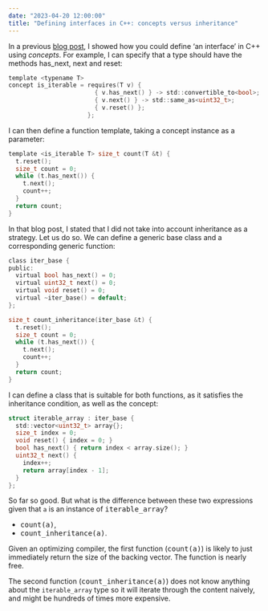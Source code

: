```yaml
---
date: "2023-04-20 12:00:00"
title: "Defining interfaces in C++: concepts versus inheritance"
---
```




In a previous [blog post](/lemire/blog/2023/04/18/defining-interfaces-in-c-with-concepts-c20/), I showed how you could define &lsquo;an interface&rsquo; in C++ using <em>concepts</em>. For example, I can specify that a type should have the methods has_next, next and reset:
```C
template <typename T>
concept is_iterable = requires(T v) {
                        { v.has_next() } -> std::convertible_to<bool>;
                        { v.next() } -> std::same_as<uint32_t>;
                        { v.reset() };
                      };
```


I can then define a function template, taking a concept instance as a parameter:
```C
template <is_iterable T> size_t count(T &t) {
  t.reset();
  size_t count = 0;
  while (t.has_next()) {
    t.next();
    count++;
  }
  return count;
}

```


In that blog post, I stated that I did not take into account inheritance as a strategy. Let us do so. We can define a generic base class and a corresponding generic function:
```C
class iter_base {
public:
  virtual bool has_next() = 0;
  virtual uint32_t next() = 0;
  virtual void reset() = 0;
  virtual ~iter_base() = default;
};

size_t count_inheritance(iter_base &t) {
  t.reset();
  size_t count = 0;
  while (t.has_next()) {
    t.next();
    count++;
  }
  return count;
}

```


I can define a class that is suitable for both functions, as it satisfies the inheritance condition, as well as the concept:
```C
struct iterable_array : iter_base {
  std::vector<uint32_t> array{};
  size_t index = 0;
  void reset() { index = 0; }
  bool has_next() { return index < array.size(); }
  uint32_t next() {
    index++;
    return array[index - 1];
  }
};

```


So far so good. But what is the difference between these two expressions given that `a` is an instance of <tt>iterable_array</tt>?

- <tt>count(a)</tt>,
- <tt>count_inheritance(a)</tt>.


Given an optimizing compiler, the first function (<tt>count(a)</tt>) is likely to just immediately return the size of the backing vector. The function is nearly free.

The second function (<tt>count_inheritance(a)</tt>) does not know anything about the `iterable_array` type so it will iterate through the content naively, and might be hundreds of times more expensive.

